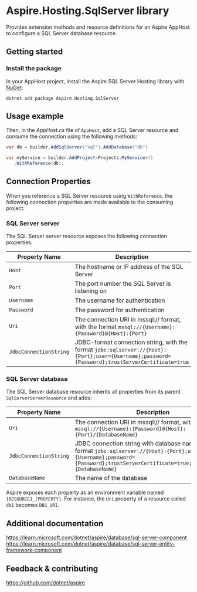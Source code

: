 # Aspire.Hosting.SqlServer library

Provides extension methods and resource definitions for an Aspire AppHost to configure a SQL Server database resource.

## Getting started

### Install the package

In your AppHost project, install the Aspire SQL Server Hosting library with [NuGet](https://www.nuget.org):

```dotnetcli
dotnet add package Aspire.Hosting.SqlServer
```

## Usage example

Then, in the _AppHost.cs_ file of `AppHost`, add a SQL Server resource and consume the connection using the following methods:

```csharp
var db = builder.AddSqlServer("sql").AddDatabase("db")

var myService = builder.AddProject<Projects.MyService>()
   .WithReference(db);
```

## Connection Properties

When you reference a SQL Server resource using `WithReference`, the following connection properties are made available to the consuming project:

### SQL Server server

The SQL Server server resource exposes the following connection properties:

| Property Name | Description |
|---------------|-------------|
| `Host` | The hostname or IP address of the SQL Server |
| `Port` | The port number the SQL Server is listening on |
| `Username` | The username for authentication |
| `Password` | The password for authentication |
| `Uri` | The connection URI in mssql:// format, with the format `mssql://{Username}:{Password}@{Host}:{Port}` |
| `JdbcConnectionString` | JDBC-format connection string, with the format `jdbc:sqlserver://{Host}:{Port};user={Username};password={Password};trustServerCertificate=true` |

### SQL Server database

The SQL Server database resource inherits all properties from its parent `SqlServerServerResource` and adds:

| Property Name | Description |
|---------------|-------------|
| `Uri` | The connection URI in mssql:// format, with the format `mssql://{Username}:{Password}@{Host}:{Port}/{DatabaseName}` |
| `JdbcConnectionString` | JDBC connection string with database name, with the format `jdbc:sqlserver://{Host}:{Port};user={Username};password={Password};trustServerCertificate=true;databaseName={DatabaseName}` |
| `DatabaseName` | The name of the database |

Aspire exposes each property as an environment variable named `[RESOURCE]_[PROPERTY]`. For instance, the `Uri` property of a resource called `db1` becomes `DB1_URI`.

## Additional documentation
https://learn.microsoft.com/dotnet/aspire/database/sql-server-component
https://learn.microsoft.com/dotnet/aspire/database/sql-server-entity-framework-component

## Feedback & contributing

https://github.com/dotnet/aspire
